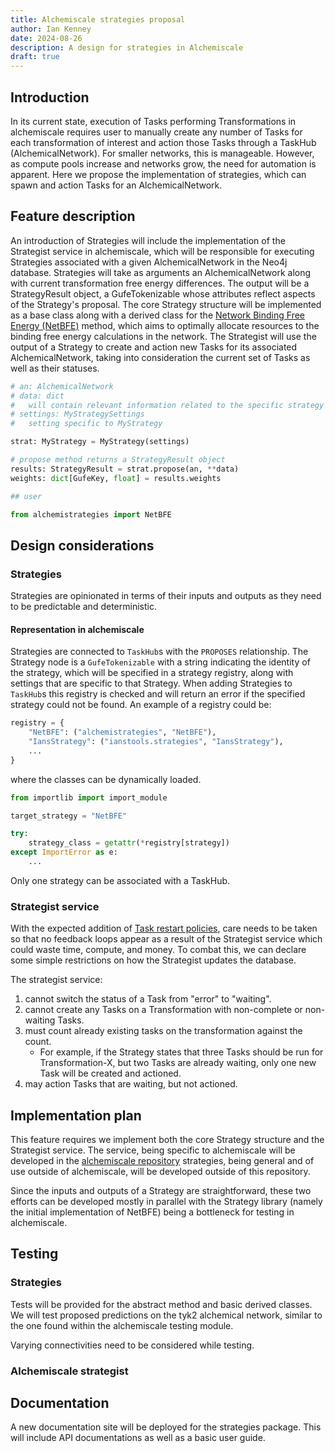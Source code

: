 ```yaml
---
title: Alchemiscale strategies proposal
author: Ian Kenney
date: 2024-08-26
description: A design for strategies in Alchemiscale
draft: true
---
```


## Introduction

In its current state, execution of Tasks performing Transformations in alchemiscale requires user to manually create any number of Tasks for each transformation of interest and action those Tasks through a TaskHub (AlchemicalNetwork).
For smaller networks, this is manageable.
However, as compute pools increase and networks grow, the need for automation is apparent.
Here we propose the implementation of strategies, which can spawn and action Tasks for an AlchemicalNetwork.

## Feature description

An introduction of Strategies will include the implementation of the Strategist service in alchemiscale, which will be responsible for executing Strategies associated with a given AlchemicalNetwork in the Neo4j database.
Strategies will take as arguments an AlchemicalNetwork along with current transformation free energy differences.
The output will be a StrategyResult object, a GufeTokenizable whose attributes reflect aspects of the Strategy's proposal.
The core Strategy structure will be implemented as a base class along with a derived class for the [Network Binding Free Energy (NetBFE)](https://pubs.acs.org/doi/10.1021/acs.jctc.1c00703) method, which aims to optimally allocate resources to the binding free energy calculations in the network.
The Strategist will use the output of a Strategy to create and action new Tasks for its associated AlchemicalNetwork, taking into consideration the current set of Tasks as well as their statuses.

```python
# an: AlchemicalNetwork
# data: dict
#   will contain relevant information related to the specific strategy
# settings: MyStrategySettings
#   setting specific to MyStrategy

strat: MyStrategy = MyStrategy(settings)

# propose method returns a StrategyResult object
results: StrategyResult = strat.propose(an, **data)
weights: dict[GufeKey, float] = results.weights

## user

from alchemistrategies import NetBFE
```

## Design considerations

### Strategies

Strategies are opinionated in terms of their inputs and outputs as they need to be predictable and deterministic.

#### Representation in alchemiscale

Strategies are connected to `TaskHub`s with the `PROPOSES` relationship.
The Strategy node is a `GufeTokenizable` with a string indicating the identity of the strategy, which will be specified in a strategy registry, along with settings that are specific to that Strategy.
When adding Strategies to `TaskHub`s this registry is checked and will return an error if the specified strategy could not be found.
An example of a registry could be:

```python
registry = {
	"NetBFE": ("alchemistrategies", "NetBFE"),
	"IansStrategy": ("ianstools.strategies", "IansStrategy"),
	...
}
```

where the classes can be dynamically loaded.

```python
from importlib import import_module

target_strategy = "NetBFE"

try:
	strategy_class = getattr(*registry[strategy])
except ImportError as e:
	...
```

Only one strategy can be associated with a TaskHub. 

### Strategist service

With the expected addition of [Task restart policies](../taskrestartpolicy), care needs to be taken so that no feedback loops appear as a result of the Strategist service which could waste time, compute, and money.
To combat this, we can declare some simple restrictions on how the Strategist updates the database.

The strategist service:

1. cannot switch the status of a Task from "error" to "waiting".
1. cannot create any Tasks on a Transformation with non-complete or non-waiting Tasks.
1. must count already existing tasks on the transformation against the count.
    - For example, if the Strategy states that three Tasks should be run for Transformation-X, but two Tasks are already waiting, only one new Task will be created and actioned.
1. may action Tasks that are waiting, but not actioned.

## Implementation plan

This feature requires we implement both the core Strategy structure and the Strategist service.
The service, being specific to alchemiscale will be developed in the [alchemiscale repository](https://github.com/openforcefield/alchemiscale) strategies, being general and of use outside of alchemiscale, will be developed outside of this repository.

Since the inputs and outputs of a Strategy are straightforward, these two efforts can be developed mostly in parallel with the Strategy library (namely the initial implementation of NetBFE) being a bottleneck for testing in alchemiscale.

## Testing

### Strategies

Tests will be provided for the abstract method and basic derived classes.
We will test proposed predictions on the tyk2 alchemical network, similar to the one found within the alchemiscale testing module.

Varying connectivities need to be considered while testing.

### Alchemiscale strategist

## Documentation

A new documentation site will be deployed for the strategies package.
This will include API documentations as well as a basic user guide.
